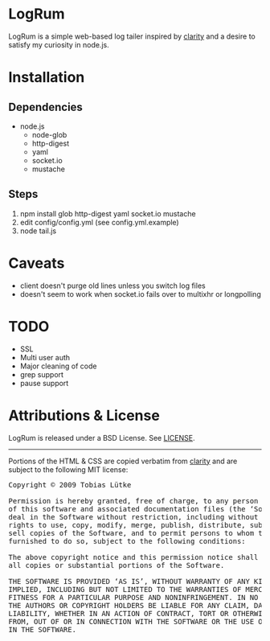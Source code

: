 # LogRum #

LogRum is a simple web-based log tailer inspired by [clarity][1] and a 
desire to satisfy my curiosity in node.js.

# Installation #

## Dependencies ##


* node.js
    * node-glob
    * http-digest
    * yaml
    * socket.io
    * mustache

## Steps ##

1. npm install glob http-digest yaml socket.io mustache
2. edit config/config.yml (see config.yml.example)
3. node tail.js

# Caveats #

* client doesn't purge old lines unless you switch log files
* doesn't seem to work when socket.io fails over to multixhr or longpolling

# TODO #

* SSL
* Multi user auth
* Major cleaning of code
* grep support
* pause support

# Attributions & License #

LogRum is released under a BSD License. See [LICENSE][2].

<hr/>

Portions of the HTML & CSS are copied verbatim from [clarity][1] and are
subject to the following MIT license:

<pre>
Copyright © 2009 Tobias Lütke

Permission is hereby granted, free of charge, to any person obtaining a copy
of this software and associated documentation files (the ‘Software’), to 
deal in the Software without restriction, including without limitation the 
rights to use, copy, modify, merge, publish, distribute, sublicense, and/or 
sell copies of the Software, and to permit persons to whom the Software is 
furnished to do so, subject to the following conditions:

The above copyright notice and this permission notice shall be included in
all copies or substantial portions of the Software.

THE SOFTWARE IS PROVIDED ‘AS IS’, WITHOUT WARRANTY OF ANY KIND, EXPRESS OR
IMPLIED, INCLUDING BUT NOT LIMITED TO THE WARRANTIES OF MERCHANTABILITY,
FITNESS FOR A PARTICULAR PURPOSE AND NONINFRINGEMENT. IN NO EVENT SHALL 
THE AUTHORS OR COPYRIGHT HOLDERS BE LIABLE FOR ANY CLAIM, DAMAGES OR OTHER 
LIABILITY, WHETHER IN AN ACTION OF CONTRACT, TORT OR OTHERWISE, ARISING 
FROM, OUT OF OR IN CONNECTION WITH THE SOFTWARE OR THE USE OR OTHER DEALINGS
IN THE SOFTWARE.
</pre>




  [1]: https://github.com/tobi/clarity
  [2]: https://github.com/hobodave/logrum/blob/master/LICENSE